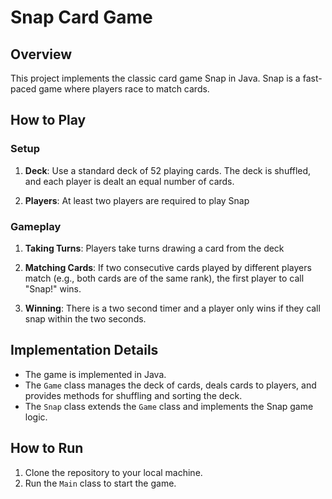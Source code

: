 # Snap Card Game

## Overview

This project implements the classic card game Snap in Java. Snap is a fast-paced game where players race to match cards.

## How to Play

### Setup

1. **Deck**: Use a standard deck of 52 playing cards. The deck is shuffled, and each player is dealt an equal number of cards.

2. **Players**: At least two players are required to play Snap

### Gameplay

1. **Taking Turns**: Players take turns drawing a card from the deck

2. **Matching Cards**: If two consecutive cards played by different players match (e.g., both cards are of the same rank), the first player to call "Snap!" wins.

3. **Winning**: There is a two second timer and a player only wins if they call snap within the two seconds.

   
## Implementation Details
- The game is implemented in Java.
- The `Game` class manages the deck of cards, deals cards to players, and provides methods for shuffling and sorting the deck.
- The `Snap` class extends the `Game` class and implements the Snap game logic.

## How to Run

1. Clone the repository to your local machine.
2. Run the `Main` class to start the game.

